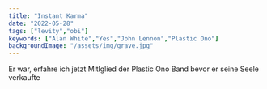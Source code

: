 ```yaml
---
title: "Instant Karma"
date: "2022-05-28"
tags: ["levity","obi"]
keywords: ["Alan White","Yes","John Lennon","Plastic Ono"]
backgroundImage: "/assets/img/grave.jpg"
---
```

Er war, erfahre ich jetzt Mitlglied der Plastic Ono Band bevor er seine Seele verkaufte